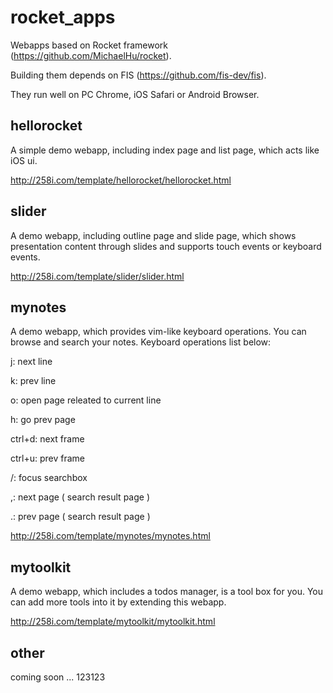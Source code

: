 rocket_apps
===========

Webapps based on Rocket framework (<https://github.com/MichaelHu/rocket>).

Building them depends on FIS (<https://github.com/fis-dev/fis>).

They run well on PC Chrome, iOS Safari or Android Browser.

## hellorocket

A simple demo webapp, including index page and list page, which acts like iOS ui.

<http://258i.com/template/hellorocket/hellorocket.html>

## slider

A demo webapp, including outline page and slide page, which shows presentation content through slides and supports touch events or keyboard events.

<http://258i.com/template/slider/slider.html>

## mynotes

A demo webapp, which provides vim-like keyboard operations. You can browse and search your notes. Keyboard operations list below:

j: next line

k: prev line

o: open page releated to current line

h: go prev page

ctrl+d: next frame

ctrl+u: prev frame

/: focus searchbox

,: next page ( search result page )

.: prev page ( search result page )

<http://258i.com/template/mynotes/mynotes.html>

## mytoolkit

A demo webapp, which includes a todos manager, is a tool box for you. You can add more tools into it by extending this webapp.

<http://258i.com/template/mytoolkit/mytoolkit.html>

## other 

coming soon ...
123123
